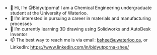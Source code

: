 - 👋 Hi, I’m @Bidyutporna! I am a Chemical Engineering undergraduate student at the University of Waterloo.
- 👀 I’m interested in pursuing a career in materials and manufacturing processes
- 🌱 I’m currently learning 3D drawing using Solidworks and AutoDesk Inventor
- 📫 The best way to reach me is via email: bshee@uwaterloo.ca, or LinkedIn: https://www.linkedin.com/in/bidyutporna-shee/

<!---
Bidyutporna/Bidyutporna is a ✨ special ✨ repository because its `README.md` (this file) appears on your GitHub profile.
You can click the Preview link to take a look at your changes.
--->
